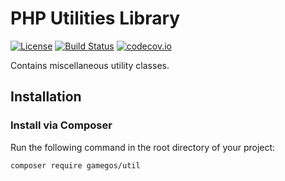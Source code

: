 # PHP Utilities Library

[![License](https://img.shields.io/badge/license-MIT-blue.svg)](https://raw.githubusercontent.com/gamegos/util-php/master/LICENSE)
[![Build Status](https://travis-ci.org/gamegos/util-php.svg?branch=master)](https://travis-ci.org/gamegos/util-php)
[![codecov.io](https://codecov.io/github/gamegos/util-php/coverage.svg?branch=master)](https://codecov.io/github/gamegos/util-php?branch=master)

Contains miscellaneous utility classes.

## Installation

### Install via Composer

Run the following command in the root directory of your project:
```sh
composer require gamegos/util
```
